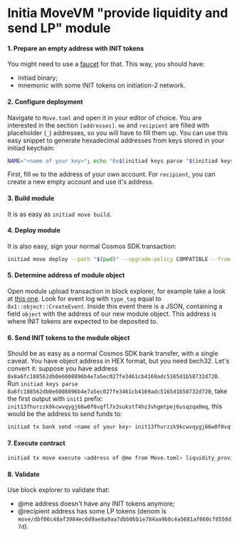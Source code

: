 # Initia MoveVM "provide liquidity and send LP" module

#### 1. Prepare an empty address with INIT tokens

You might need to use a [faucet](https://faucet.testnet.initia.xyz/) for that.
This way, you should have:

- initiad binary;
- mnemonic with some INIT tokens on initiation-2 network.

#### 2. Configure deployment

Navigate to `Move.toml` and open it in your editor of choice. You are interested in the
section `[addresses]`. `me` and `recipient` are filled with placeholder (`_`) addresses,
so you will have to fill them up. You can use this easy snippet to generate hexadecimal
addresses from keys stored in your initiad keychain:

```bash
NAME="<name of your key>"; echo "0x$(initiad keys parse "$(initiad keys show "$NAME" --output json | jq -r '.address')" --output json | jq -r '.bytes' | tr '[:upper:]' '[:lower:]')"
```

First, fill `me` to the address of your own account. For `recipient`, you can create a new
empty account and use it's address.

#### 3. Build module

It is as easy as `initiad move build`.

#### 4. Deploy module

It is also easy, sign your normal Cosmos SDK transaction:

```bash
initiad move deploy --path "$(pwd)" --upgrade-policy COMPATIBLE --from <name of your key> --gas auto --gas-adjustment 1.5 --gas-prices 0.025uinit --node https://rpc.initiation-2.initia.xyz:443 --chain-id initiation-2
```

#### 5. Determine address of module object

Open module upload transaction in block explorer, for example take a look at
[this one](https://scan.testnet.initia.xyz/initiation-1/txs/7B408B00337E840D0AF2BB89615CEEFFD73A28458D1BD31185418909FAF37BDB).
Look for event log with `type_tag` equal to `0x1::object::CreateEvent`.
Inside this event there is a JSON, containing a field `object` with the
address of our new module object. This address is where INIT tokens are expected
to be deposited to.

#### 6. Send INIT tokens to the module object

Should be as easy as a normal Cosmos SDK bank transfer, with a single caveat.
You have object address in HEX format, but you need bech32. Let's convert it:
suppose you have address `0x8a6fc188562db0e6008896b4e7a5ec027fe3461cb4169adc5165d1b58732d720`.
Run `initiad keys parse 8a6fc188562db0e6008896b4e7a5ec027fe3461cb4169adc5165d1b58732d720`,
take the first output with `init1` prefix: `init13fhurzzk9kcwvqygj66w0f0vqfl7x3sukstf4hz3vhgmtpej6usqzqa0mq`,
this would be the address to send funds to:

```bash
initiad tx bank send <name of your key> init13fhurzzk9kcwvqygj66w0f0vqfl7x3sukstf4hz3vhgmtpej6usqzqa0mq 4242uinit --gas auto --gas-adjustment 1.5 --gas-prices 0.025uinit --chain-id initiation-2 --node https://rpc.initiation-2.initia.xyz:443
```

#### 7. Execute contract

```bash
initiad tx move execute <address of @me from Move.toml> liquidity_provider provide --from testnet --gas auto --gas-adjustment 1.5 --gas-prices 0.025uinit --node https://rpc.initiation-2.initia.xyz:443 --chain-id initiation-2
```

#### 8. Validate

Use block explorer to validate that:

- @me address doesn't have any INIT tokens anymore;
- @recipient address has some LP tokens (denom is
  `move/dbf06c48af3984ec6d9ae8a9aa7dbb0bb1e784aa9b8c4a5681af660cf8558d7d`).

